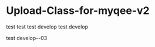 Upload-Class-for-myqee-v2
=========================

test
test
test develop
test develop

test develop--03

